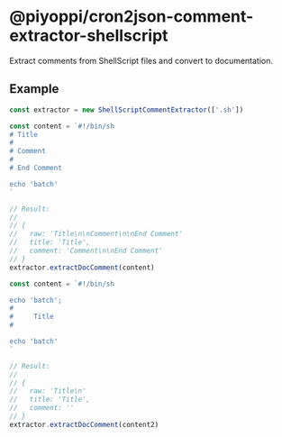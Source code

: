 # @piyoppi/cron2json-comment-extractor-shellscript

Extract comments from ShellScript files and convert to documentation.

## Example

```ts
const extractor = new ShellScriptCommentExtractor(['.sh'])

const content = `#!/bin/sh
# Title
#
# Comment
#
# End Comment

echo 'batch'
`

// Result:
//
// {
//   raw: 'Title\n\nComment\n\nEnd Comment'
//   title: 'Title',
//   comment: 'Comment\n\nEnd Comment'
// }
extractor.extractDocComment(content)

const content = `#!/bin/sh

echo 'batch';
#
#     Title
#

echo 'batch'
`

// Result:
//
// {
//   raw: 'Title\n'
//   title: 'Title',
//   comment: ''
// }
extractor.extractDocComment(content2)
```

